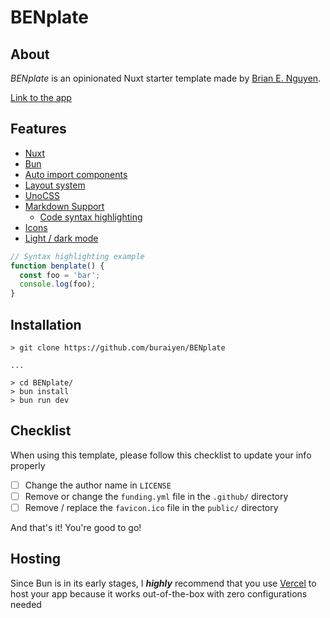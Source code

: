 # BENplate

## About

_BENplate_ is an opinionated Nuxt starter template made by [Brian E. Nguyen](https://brianenguyen.com).

[Link to the app](https://benplate.vercel.app/)

## Features

- [Nuxt](https://nuxt.com/)
- [Bun](https://bun.sh/)
- [Auto import components](https://nuxt.com/docs/guide/directory-structure/components)
- [Layout system](https://nuxt.com/docs/api/components/nuxt-layout)
- [UnoCSS](https://unocss.dev/)
- [Markdown Support](https://content.nuxt.com/usage/markdown)
  - [Code syntax highlighting](https://shiki.matsu.io/)
- [Icons](https://icones.js.org/)
- [Light / dark mode](https://vueuse.org/core/useDark)

```javascript
// Syntax highlighting example
function benplate() {
  const foo = 'bar';
  console.log(foo);
}
```

## Installation

```shell
> git clone https://github.com/buraiyen/BENplate

...

> cd BENplate/
> bun install
> bun run dev
```

## Checklist

When using this template, please follow this checklist to update your info properly

- [ ] Change the author name in `LICENSE`
- [ ] Remove or change the `funding.yml` file in the `.github/` directory
- [ ] Remove / replace the `favicon.ico` file in the `public/` directory

And that's it! You're good to go!

## Hosting

Since Bun is in its early stages, I **_highly_** recommend that you use [Vercel](https://vercel.com/changelog/bun-install-is-now-supported-with-zero-configuration) to host your app because it works out-of-the-box with zero configurations needed
